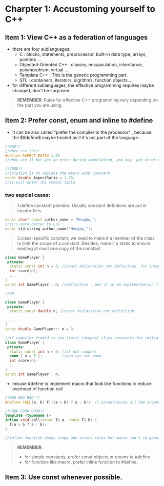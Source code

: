 # Charpter 1:  Accustoming yourself to C++

## Item 1: View C++ as a federation of languages
- there are four sublanguages: 
  - C : blocks, statements, preprocessor, built-in data type, arrays, pointers ...
  - Objected-Oriented C++ : classes, encapsulation, inheritance, polymorphism, virtual ...
  - Template C++ : This is the generic programming part. 
  - STL : containers, iterators, algrithms, function objects...
- for different sublanguages, the effective programming requires maybe changed, don't be surprised.
> **REMEMBER**: Rules for effective C++ programming vary depending on the part you are using.

## Item 2: Prefer const, enum and inline to #define
- It can be also called "prefer the complier to the processor" , because the $#define$ maybe treated as if it's not part of the language.
```cpp
/*BAD*/
//when use this:
#define ASPECT_RATIO 1.23
//when use it but get an error during compilation, you may  get error message about 1.23 rather ASPECT_RATIO. if it's not define in local file ,you maybe confused about that.

/*GOOD*/
//solution is to replace the macro with constant.
const double AspectRatio = 1.23;
//it will enter the symbol table.
```
### two sepcial cases:
> 1.define constant pointers. Usually constant definitons are put in header files. 
```cpp
const char* const author_name = "Mengbw_";
//it's more better to use :
const std:string author_name("Mengbw_");
```
> 2.class-specific constant, we need to make it a member of the class to limit the scope of a constant. Besides, make it a static to ensure existing at most one copy of the constant.  
```cpp
class GamePlayer {
 private:
  static const int n = 5; //const declaration not definition. for integral type can only have declaration if not get it's address
  int score[n];
  ...
}
const int GamePlayer:: n; //definition . put it in an implementation file not a header file.

//OR

class GamePlayer {
 private:
  static const double n; //const declaration not definition

  ...
}
const double GamePlayer:: n = 3;

//if compiler frobid to use static integral class constants for initial values for in-class specification, use enum
class GamePlayer {
 private:
  static const int n = 5; //if not support
  enum { n = 5 };         //you can use enum
  int score[n];
  ...
}
const int GamePlayer:: n;
```
- misuse #define to implement macro that look like functions to reduce overhead of function call
```cpp
/*BAD BAD BAD */
#define CALL(a, b) f(((a > b) ? a : b))  // parenthesize all the arguments in the macro body

/*GOOD GOOD GOOD*/
template <typename T>
inline void call(const T& a, const T& b) {
  f(a > b ? a : b);
}

//inline function obeys scope and access rules but macro can't in general.
```

> **REMEMBER**: 
> - for simple constants, prefer const objects or enums to #define
> - for function-like macro, prefer inline function to #define.

## Item 3: Use const whenever possible.

